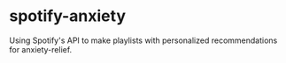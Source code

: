 # spotify-anxiety
Using Spotify's API to make playlists with personalized recommendations for anxiety-relief.
